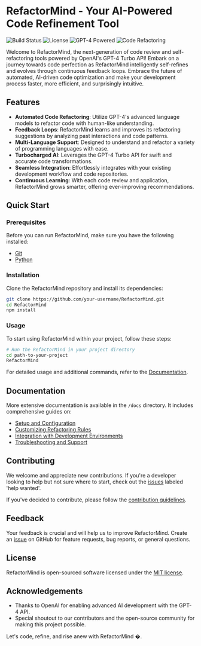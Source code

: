 # RefactorMind - Your AI-Powered Code Refinement Tool

![Build Status](https://img.shields.io/badge/build-passing-brightgreen)
![License](https://img.shields.io/badge/license-MIT-blue)
![GPT-4 Powered](https://img.shields.io/badge/GPT--4-Powered-9cf)
![Code Refactoring](https://img.shields.io/badge/code-refactoring-orange)

Welcome to RefactorMind, the next-generation of code review and self-refactoring tools powered by OpenAI's GPT-4 Turbo API! Embark on a journey towards code perfection as RefactorMind intelligently self-refines and evolves through continuous feedback loops. Embrace the future of automated, AI-driven code optimization and make your development process faster, more efficient, and surprisingly intuitive.

## Features

- **Automated Code Refactoring**: Utilize GPT-4's advanced language models to refactor code with human-like understanding.
- **Feedback Loops**: RefactorMind learns and improves its refactoring suggestions by analyzing past interactions and code patterns.
- **Multi-Language Support**: Designed to understand and refactor a variety of programming languages with ease.
- **Turbocharged AI**: Leverages the GPT-4 Turbo API for swift and accurate code transformations.
- **Seamless Integration**: Effortlessly integrates with your existing development workflow and code repositories.
- **Continuous Learning**: With each code review and application, RefactorMind grows smarter, offering ever-improving recommendations.

## Quick Start

### Prerequisites

Before you can run RefactorMind, make sure you have the following installed:
- [Git](https://git-scm.com/)
- [Python](https://www.python.org/)

### Installation

Clone the RefactorMind repository and install its dependencies:

```bash
git clone https://github.com/your-username/RefactorMind.git
cd RefactorMind
npm install
```

### Usage

To start using RefactorMind within your project, follow these steps:

```bash
# Run the RefactorMind in your project directory
cd path-to-your-project
RefactorMind
```

For detailed usage and additional commands, refer to the [Documentation](#documentation).

## Documentation

More extensive documentation is available in the `/docs` directory. It includes comprehensive guides on:

- [Setup and Configuration](/docs/setup.md)
- [Customizing Refactoring Rules](/docs/custom-rules.md)
- [Integration with Development Environments](/docs/ide-integration.md)
- [Troubleshooting and Support](/docs/troubleshooting.md)

## Contributing

We welcome and appreciate new contributions. If you're a developer looking to help but not sure where to start, check out the [issues](https://github.com/your-username/RefactorMind/issues) labeled 'help wanted'.

If you've decided to contribute, please follow the [contribution guidelines](CONTRIBUTING.md).

## Feedback

Your feedback is crucial and will help us to improve RefactorMind. Create an [issue](https://github.com/your-username/RefactorMind/issues) on GitHub for feature requests, bug reports, or general questions.

## License

RefactorMind is open-sourced software licensed under the [MIT license](LICENSE).

## Acknowledgements

- Thanks to OpenAI for enabling advanced AI development with the GPT-4 API.
- Special shoutout to our contributors and the open-source community for making this project possible.

Let's code, refine, and rise anew with RefactorMind �.
